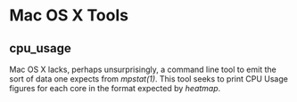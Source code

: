 # Mac OS X Tools

## cpu_usage

Mac OS X lacks, perhaps unsurprisingly, a command line tool to emit
the sort of data one expects from _mpstat(1)_.  This tool seeks to
print CPU Usage figures for each core in the format expected by
_heatmap_.

